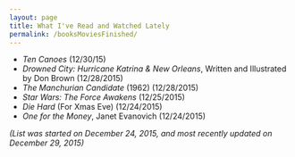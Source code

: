 ```yaml
---
layout: page
title: What I've Read and Watched Lately
permalink: /booksMoviesFinished/
---
```


* *Ten Canoes* (12/30/15)
* *Drowned City: Hurricane Katrina & New Orleans*, Written and Illustrated by Don Brown (12/28/2015)
* *The Manchurian Candidate* (1962) (12/28/2015)
* *Star Wars: The Force Awakens* (12/25/2015)
* *Die Hard* (For Xmas Eve) (12/24/2015)
* *One for the Money*, Janet Evanovich (12/24/2015)

*(List was started on December 24, 2015, and most recently updated on December 29, 2015)*